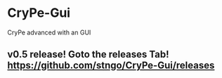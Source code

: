 # CryPe-Gui
 CryPe advanced with an GUI

## v0.5 release! Goto the releases Tab! <https://github.com/stngo/CryPe-Gui/releases>
